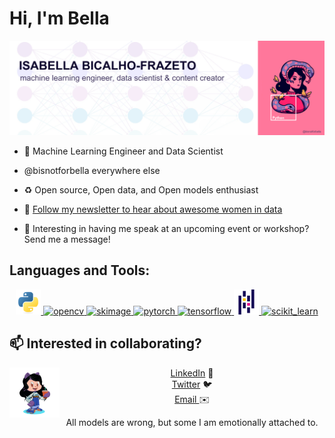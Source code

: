 # Hi, I'm Bella

<img src="https://github.com/bellabf/bellabf/blob/main/github_banner.png?raw=true" alt="banner that says Isabella-Bicalho Frazeto - ml engineer, data scientist and content creator  alongside ai generated cartoon illustration of Isabella">

- 🌟 Machine Learning Engineer and Data Scientist

- @bisnotforbella everywhere else

- ♻️ Open source, Open data, and Open models enthusiast
  
- 💌 [Follow my newsletter to hear about awesome women in data](https://datalike.substack.com/)

- 📢 Interesting in having me speak at an upcoming event or workshop? Send me a message!

## Languages and Tools:
<p align="center"> 
  <a href="https://www.python.org" target="_blank" rel="noreferrer"> <img src="https://raw.githubusercontent.com/devicons/devicon/master/icons/python/python-original.svg" alt="python" width="40" height="40"/> </a> 
  <a href="https://opencv.org/" target="_blank" rel="noreferrer"> <img src="https://www.vectorlogo.zone/logos/opencv/opencv-icon.svg" alt="opencv" width="40" height="40"/> </a>  
  <a href="https://scikit-image.org/" target="_blank" rel="noreferrer"> <img src="https://scikit-image.org/docs/stable/_static/logo.png" alt="skimage" width="40" height="40"/> </a>
  <a href="https://pytorch.org/" target="_blank" rel="noreferrer"> <img src="https://www.vectorlogo.zone/logos/pytorch/pytorch-icon.svg" alt="pytorch" width="40" height="40"/> </a> 
  <a href="https://www.tensorflow.org" target="_blank" rel="noreferrer"> <img src="https://www.vectorlogo.zone/logos/tensorflow/tensorflow-icon.svg" alt="tensorflow" width="40" height="40"/> </a>
  <a href="https://pandas.pydata.org/" target="_blank" rel="noreferrer"> <img src="https://raw.githubusercontent.com/devicons/devicon/2ae2a900d2f041da66e950e4d48052658d850630/icons/pandas/pandas-original.svg" alt="pandas" width="40" height="40"/> </a> 
  <a href="https://scikit-learn.org/" target="_blank" rel="noreferrer"> <img src="https://upload.wikimedia.org/wikipedia/commons/0/05/Scikit_learn_logo_small.svg" alt="scikit_learn" width="40" height="40"/> </a> 
</p>


## 📫 Interested in collaborating?
<a> <img align="left" width="80" height="80" src="https://github.com/bellabf/bellabf/blob/main/octocat-bella.gif?raw=true"></a>
<p align="center">
   <a href="https://linkedin.com/in/https://www.linkedin.com/in/isabella-frazeto/">LinkedIn</a> 💼  <br>
   <a href="https://twitter.com/bisnotforbella">Twitter</a> 🐦  <br>
   <a href="mailto:bisnotforbella@gmail.com"> Email </a> ✉️ 
</p>

<p align="center">
   <a> All models are wrong, but some I am emotionally attached to.
</p>
